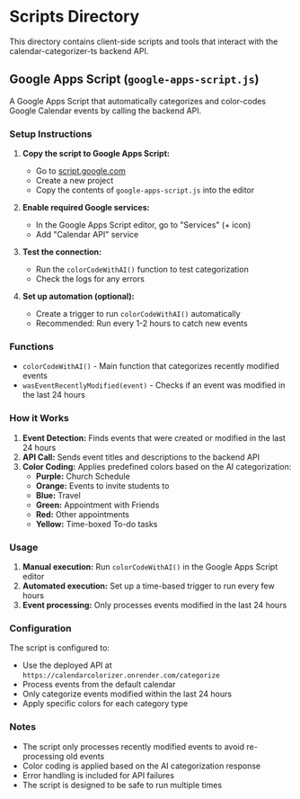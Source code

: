# Scripts Directory

This directory contains client-side scripts and tools that interact with the calendar-categorizer-ts backend API.

## Google Apps Script (`google-apps-script.js`)

A Google Apps Script that automatically categorizes and color-codes Google Calendar events by calling the backend API.

### Setup Instructions

1. **Copy the script to Google Apps Script:**
   - Go to [script.google.com](https://script.google.com)
   - Create a new project
   - Copy the contents of `google-apps-script.js` into the editor

2. **Enable required Google services:**
   - In the Google Apps Script editor, go to "Services" (+ icon)
   - Add "Calendar API" service

3. **Test the connection:**
   - Run the `colorCodeWithAI()` function to test categorization
   - Check the logs for any errors

4. **Set up automation (optional):**
   - Create a trigger to run `colorCodeWithAI()` automatically
   - Recommended: Run every 1-2 hours to catch new events

### Functions

- `colorCodeWithAI()` - Main function that categorizes recently modified events
- `wasEventRecentlyModified(event)` - Checks if an event was modified in the last 24 hours

### How it Works

1. **Event Detection:** Finds events that were created or modified in the last 24 hours
2. **API Call:** Sends event titles and descriptions to the backend API
3. **Color Coding:** Applies predefined colors based on the AI categorization:
   - **Purple:** Church Schedule
   - **Orange:** Events to invite students to
   - **Blue:** Travel
   - **Green:** Appointment with Friends
   - **Red:** Other appointments
   - **Yellow:** Time-boxed To-do tasks

### Usage

1. **Manual execution:** Run `colorCodeWithAI()` in the Google Apps Script editor
2. **Automated execution:** Set up a time-based trigger to run every few hours
3. **Event processing:** Only processes events modified in the last 24 hours

### Configuration

The script is configured to:
- Use the deployed API at `https://calendarcolorizer.onrender.com/categorize`
- Process events from the default calendar
- Only categorize events modified within the last 24 hours
- Apply specific colors for each category type

### Notes

- The script only processes recently modified events to avoid re-processing old events
- Color coding is applied based on the AI categorization response
- Error handling is included for API failures
- The script is designed to be safe to run multiple times 